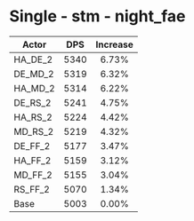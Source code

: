 # Single - stm - night_fae
| Actor | DPS | Increase |
|---|:---:|:---:|
|HA_DE_2|5340|6.73%|
|DE_MD_2|5319|6.32%|
|HA_MD_2|5314|6.22%|
|DE_RS_2|5241|4.75%|
|HA_RS_2|5224|4.42%|
|MD_RS_2|5219|4.32%|
|DE_FF_2|5177|3.47%|
|HA_FF_2|5159|3.12%|
|MD_FF_2|5155|3.04%|
|RS_FF_2|5070|1.34%|
|Base|5003|0.00%|
